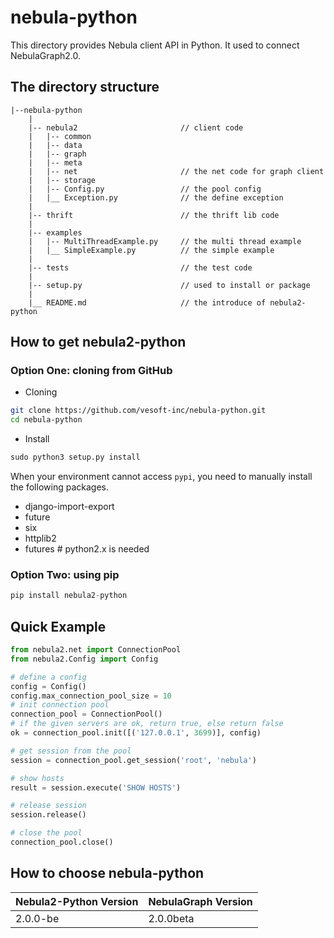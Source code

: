 # nebula-python

This directory provides Nebula client API in Python. It used to connect NebulaGraph2.0.


## The directory structure

```text
|--nebula-python
    |
    |-- nebula2                       // client code
    |   |-- common                 
    |   |-- data                
    |   |-- graph        
    |   |-- meta
    |   |-- net                       // the net code for graph client
    |   |-- storage
    |   |-- Config.py                 // the pool config
    |   |__ Exception.py              // the define exception
    |
    |-- thrift                        // the thrift lib code
    |
    |-- examples
    |   |-- MultiThreadExample.py     // the multi thread example
    |   |__ SimpleExample.py          // the simple example
    |
    |-- tests                         // the test code
    |
    |-- setup.py                      // used to install or package
    |
    |__ README.md                     // the introduce of nebula2-python

```

## How to get nebula2-python

### Option One: cloning from GitHub

- Cloning

```bash
git clone https://github.com/vesoft-inc/nebula-python.git
cd nebula-python
```

- Install

```python
sudo python3 setup.py install
```

When your environment cannot access `pypi`, you need to manually install the following packages.

- django-import-export
- future
- six
- httplib2
- futures   # python2.x is needed

### Option Two: using pip

```python
pip install nebula2-python
```

## Quick Example
  
```python
from nebula2.net import ConnectionPool
from nebula2.Config import Config

# define a config
config = Config()
config.max_connection_pool_size = 10
# init connection pool
connection_pool = ConnectionPool()
# if the given servers are ok, return true, else return false
ok = connection_pool.init([('127.0.0.1', 3699)], config)

# get session from the pool
session = connection_pool.get_session('root', 'nebula')

# show hosts
result = session.execute('SHOW HOSTS')

# release session
session.release()

# close the pool
connection_pool.close()
```


## How to choose nebula-python

| Nebula2-Python Version | NebulaGraph Version |
|---|---|
| 2.0.0-be  | 2.0.0beta |

